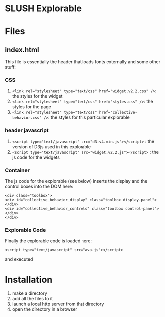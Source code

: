 # SLUSH Explorable

# Files

## index.html

This file is essentially the header that loads fonts externally and some other stuff:

### CSS

1. `<link rel="stylesheet" type="text/css" href="widget.v2.2.css" />`: the styles for the widget
2. `<link rel="stylesheet" type="text/css" href="styles.css" />`: the styles for the page
3. `<link rel="stylesheet" type="text/css" href="collective-behavior.css" />`: the styles for this particular explorable

### header javascript

1.  `<script type="text/javascript" src="d3.v4.min.js"></script>` : the version of D3js used in this explorable
2.  `<script type="text/javascript" src="widget.v2.2.js"></script>` : the js code for the widgets

### Container

The js code for the explorable (see below) inserts the display and the control boxes into the DOM here:

```
<div class="toolbox">
<div id="collective_behavior_display" class="toolbox display-panel"></div>
<div id="collective_behavior_controls" class="toolbox control-panel"></div>
</div>
```

### Explorable Code

Finally the explorable code is loaded here:

```
<script type="text/javascript" src="ava.js"></script>
```

and executed

# Installation

1. make a directory
2. add all the files to it
3. launch a local http server from that directory
4. open the directory in a browser
